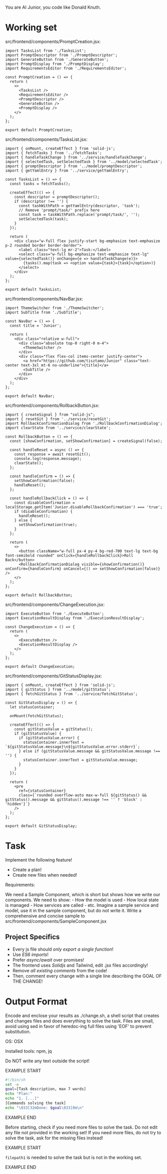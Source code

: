 You are AI Junior, you code like Donald Knuth.
# Working set

src/frontend/components/PromptCreation.jsx:
```
import TasksList from './TasksList';
import PromptDescriptor from './PromptDescriptor';
import GenerateButton from './GenerateButton';
import PromptDisplay from './PromptDisplay';
import RequirementsEditor from './RequirementsEditor';

const PromptCreation = () => {
  return (
    <>
      <TasksList />
      <RequirementsEditor />
      <PromptDescriptor />
      <GenerateButton />
      <PromptDisplay />
    </>
  );
};

export default PromptCreation;

```

src/frontend/components/TasksList.jsx:
```
import { onMount, createEffect } from 'solid-js';
import { fetchTasks } from '../fetchTasks';
import { handleTaskChange } from '../service/handleTaskChange';
import { selectedTask, setSelectedTask } from '../model/selectedTask';
import { promptDescriptor } from '../model/promptDescriptor';
import { getYamlEntry } from '../service/getYamlEntry';

const TasksList = () => {
  const tasks = fetchTasks();

  createEffect(() => {
    const descriptor = promptDescriptor();
    if (descriptor !== '') {
      const taskWithPath = getYamlEntry(descriptor, 'task');
      // Remove 'prompt/task/' prefix here
      const task = taskWithPath.replace('prompt/task/', '');
      setSelectedTask(task);
    }
  });

  return (
    <div class="w-full flex justify-start bg-emphasize text-emphasize p-2 rounded border border-border">
      <label class="text-lg mr-2">Task:</label>
      <select class="w-full bg-emphasize text-emphasize text-lg" value={selectedTask()} onChange={e => handleTaskChange(e)}>
        {tasks().map(task => <option value={task}>{task}</option>)}
      </select>
    </div>
  );
};

export default TasksList;

```

src/frontend/components/NavBar.jsx:
```
import ThemeSwitcher from './ThemeSwitcher';
import SubTitle from './SubTitle';

const NavBar = () => {
  const title = 'Junior';

  return (
    <div class="relative w-full">
      <div class="absolute top-0 right-0 m-4">
        <ThemeSwitcher />
      </div>
      <div class="flex flex-col items-center justify-center">
        <a href="https://github.com/tisztamo/Junior" class="text-center text-3xl mt-6 no-underline">{title}</a>
        <SubTitle />
      </div>
    </div>
  );
};

export default NavBar;

```

src/frontend/components/RollbackButton.jsx:
```
import { createSignal } from "solid-js";
import { resetGit } from '../service/resetGit';
import RollbackConfirmationDialog from './RollbackConfirmationDialog';
import clearState from '../service/clearState';

const RollbackButton = () => {
  const [showConfirmation, setShowConfirmation] = createSignal(false);

  const handleReset = async () => {
    const response = await resetGit();
    console.log(response.message);
    clearState();
  };

  const handleConfirm = () => {
    setShowConfirmation(false);
    handleReset();
  };

  const handleRollbackClick = () => {
    const disableConfirmation = localStorage.getItem('Junior.disableRollbackConfirmation') === 'true';
    if (disableConfirmation) {
      handleReset();
    } else {
      setShowConfirmation(true);
    }
  };

  return (
    <>
      <button className="w-full px-4 py-4 bg-red-700 text-lg text-bg font-semibold rounded" onClick={handleRollbackClick}>Roll Back</button>
      <RollbackConfirmationDialog visible={showConfirmation()} onConfirm={handleConfirm} onCancel={() => setShowConfirmation(false)} />
    </>
  );
};

export default RollbackButton;

```

src/frontend/components/ChangeExecution.jsx:
```
import ExecuteButton from './ExecuteButton';
import ExecutionResultDisplay from './ExecutionResultDisplay';

const ChangeExecution = () => {
  return (
    <>
      <ExecuteButton />
      <ExecutionResultDisplay />
    </>
  );
};

export default ChangeExecution;

```

src/frontend/components/GitStatusDisplay.jsx:
```
import { onMount, createEffect } from 'solid-js';
import { gitStatus } from '../model/gitStatus';
import { fetchGitStatus } from '../service/fetchGitStatus';

const GitStatusDisplay = () => {
  let statusContainer;

  onMount(fetchGitStatus);

  createEffect(() => {
    const gitStatusValue = gitStatus();
    if (gitStatusValue) {
      if (gitStatusValue.error) {
        statusContainer.innerText = `${gitStatusValue.message}\n${gitStatusValue.error.stderr}`;
      } else if (gitStatusValue.message && gitStatusValue.message !== '') {
        statusContainer.innerText = gitStatusValue.message;
      }
    }
  });

  return (
    <pre
      ref={statusContainer}
      class={`rounded overflow-auto max-w-full ${gitStatus() && gitStatus().message && gitStatus().message !== '' ? 'block' : 'hidden'}`}
    />
  );
};

export default GitStatusDisplay;

```


# Task

Implement the following feature!

- Create a plan!
- Create new files when needed!

Requirements:

We need a Sample Component, which is short but shows
how we write our components.
We need to show: - How the model is used - How local state is managed - How services are called - etc.
Imagine a sample service and model, use it in the sample component, but do not write it.
Write a comprehensive and concise sample to src/frontend/components/SampleComponent.jsx


## Project Specifics

- Every js file should *only export a single function*!
- Use *ES6 imports*!
- Prefer *async/await* over promises!
- The frontend uses *Solidjs* and Tailwind, edit .jsx files accordingly!
- Remove _all existing comments_ from the code!
- Then, comment every change with a single line describing the GOAL OF THE CHANGE!


# Output Format

Encode and enclose your results as ./change.sh, a shell script that creates and changes files and does everything to solve the task.
Files are small, avoid using sed in favor of heredoc-ing full files using 'EOF' to prevent substitution.

OS: OSX

Installed tools: npm, jq


Do NOT write any text outside the script!

EXAMPLE START

```sh
#!/bin/sh
set -e
goal=[Task description, max 7 words]
echo "Plan:"
echo "1. [...]"
[Commands solving the task]
echo "\033[32mDone: $goal\033[0m\n"
```

EXAMPLE END

Before starting, check if you need more files to solve the task.
Do not edit any file not provided in the working set!
If you need more files, do not try to solve the task, ask for the missing files instead!

EXAMPLE START

`filepath1` is needed to solve the task but is not in the working set.

EXAMPLE END

